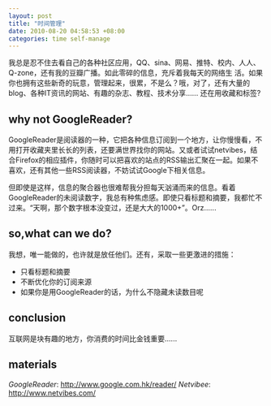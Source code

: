 ```yaml
---
layout: post
title: "时间管理"
date: 2010-08-20 04:58:53 +08:00
categories: time self-manage
---
```

我总是忍不住去看自己的各种社区应用，QQ、sina、网易、推特、校内、人人、Q-zone，还有我的豆瓣广播。如此零碎的信息，充斥着我每天的网络生 活。如果你也拥有这些新奇的玩意，管理起来，很累，不是么？哦，对了，还有大量的blog、各种IT资讯的网站、有趣的杂志、教程、技术分享......
还在用收藏和标签?

why not GoogleReader?
---------------------

GoogleReader是阅读器的一种，它把各种信息订阅到一个地方，让你慢慢看，不用打开收藏夹里长长的列表，还要满世界找你的网站。又或者试试netvibes，结合Firefox的相应插件，你随时可以把喜欢的站点的RSS输出汇聚在一起。如果不喜欢，还有其他一些RSS阅读器，不妨试试Google下相关信息。

但即使是这样，信息的聚合器也很难帮我分担每天汹涌而来的信息。看着GoogleReader的未阅读数字，我总有种焦虑感。即使只看标题和摘要，我都忙不过来。“天啊，那个数字根本没变过，还是大大的1000+”。Orz......<!--more-->

so,what can we do?
-----------------
我想，唯一能做的，也许就是放任他们。还有，采取一些更激进的措施：

  *  只看标题和摘要
  *  不断优化你的订阅来源
  *  如果你是用GoogleReader的话，为什么不隐藏未读数目呢

conclusion
-------------
互联网是块有趣的地方，你消费的时间比金钱重要......

materials
----------
*GoogleReader*: <http://www.google.com.hk/reader/>
*Netvibee*: <http://www.netvibes.com/>
